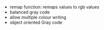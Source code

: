 * remap function: remaps values to rgb values
* balanced gray code
* allow multiple colour writing
* object oriented Gray code